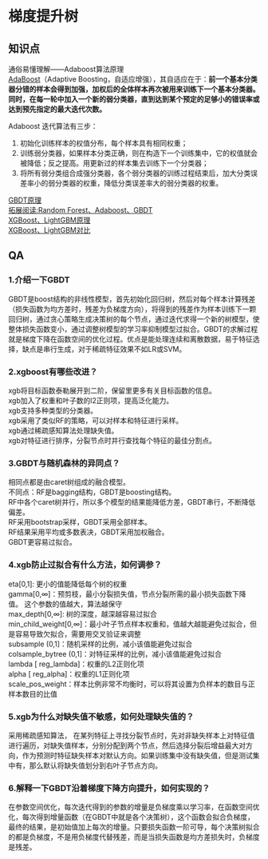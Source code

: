 # 梯度提升树
[]()


## 知识点
通俗易懂理解——Adaboost算法原理  
[AdaBoost](https://zhuanlan.zhihu.com/p/41536315)（Adaptive Boosting，自适应增强），其自适应在于：**前一个基本分类器分错的样本会得到加强，加权后的全体样本再次被用来训练下一个基本分类器。同时，在每一轮中加入一个新的弱分类器，直到达到某个预定的足够小的错误率或达到预先指定的最大迭代次数。**  

Adaboost 迭代算法有三步：  
1. 初始化训练样本的权值分布，每个样本具有相同权重；  
2. 训练弱分类器，如果样本分类正确，则在构造下一个训练集中，它的权值就会被降低；反之提高。用更新过的样本集去训练下一个分类器；  
3. 将所有弱分类组合成强分类器，各个弱分类器的训练过程结束后，加大分类误差率小的弱分类器的权重，降低分类误差率大的弱分类器的权重。  

[GBDT原理](https://zhuanlan.zhihu.com/p/29765582)  
[拓展阅读:Random Forest、Adaboost、GBDT](https://zhuanlan.zhihu.com/p/86263786)  
[XGBoost、LightGBM原理](https://zhuanlan.zhihu.com/p/87885678)  
[XGBoost、LightGBM对比](https://zhuanlan.zhihu.com/p/35645973)  

## QA
### 1.介绍一下GBDT
GBDT是boost结构的非线性模型，首先初始化回归树，然后对每个样本计算残差（损失函数为均方差时，残差为负梯度方向），将得到的残差作为样本训练下一颗回归树，通过贪心策略生成决策树的每个节点，通过迭代求得一个新的树模型，使整体损失函数变小，通过调整树模型的学习率抑制模型过拟合。GBDT的求解过程就是梯度下降在函数空间的优化过程。优点是能处理连续和离散数据，易于特征选择，缺点是串行生成，对于稀疏特征效果不如LR或SVM。

### 2.xgboost有哪些改进？ 
xgb将目标函数泰勒展开到二阶，保留里更多有关目标函数的信息。  
xgb加入了权重和叶子数的l2正则项，提高泛化能力。  
xgb支持多种类型的分类器。  
xgb采用了类似RF的策略，可以对样本和特征进行采样。  
xgb通过稀疏感知算法处理缺失值。  
xgb对特征进行排序，分裂节点时并行查找每个特征的最佳分割点。  

### 3.GBDT与随机森林的异同点？ 
相同点都是由caret树组成的融合模型。  
不同点：RF是bagging结构，GBDT是boosting结构。  
RF中各个caret树并行，所以多个模型的结果能降低方差，GBDT串行，不断降低偏差。  
RF采用bootstrap采样，GBDT采用全部样本。  
RF结果采用平均或多数表决，GBDT采用加权融合。  
GBDT更容易过拟合。  

### 4.xgb防止过拟合有什么方法，如何调参？ 
eta[0,1]: 更小的值能降低每个树的权重  
gamma[0,∞]：预剪枝，最小分裂损失值，节点分裂所需的最小损失函数下降值。 这个参数的值越大，算法越保守  
max_depth[0,∞]: 树的深度，越深越容易过拟合  
min_child_weight[0,∞]：最小叶子节点样本权重和，值越大越能避免过拟合，但是容易导致欠拟合，需要用交叉验证来调整  
subsample (0,1]：随机采样的比例，减小该值能避免过拟合  
colsample_bytree (0,1]：对特征采样的比例，减小该值能避免过拟合  
lambda [ reg_lambda]：权重的L2正则化项  
alpha [ reg_alpha]：权重的L1正则化项  
scale_pos_weight：样本比例非常不均衡时，可以将其设置为负样本的数目与正样本数目的比值  

### 5.xgb为什么对缺失值不敏感，如何处理缺失值的？ 
采用稀疏感知算法， 在某列特征上寻找分裂节点时，先对非缺失样本上对特征值进行遍历，对缺失值样本，分别分配到两个节点，然后选择分裂后增益最大对方向，作为预测时特征缺失样本对默认方向。如果训练集中没有缺失值，但是测试集中有，那么默认将缺失值划分到右叶子节点方向。

### 6.解释一下GBDT沿着梯度下降方向提升，如何实现的？
在参数空间优化，每次迭代得到的参数的增量是负梯度乘以学习率，在函数空间优化，每次得到增量函数（在GBDT中就是各个决策树），这个函数会拟合负梯度，最终的结果，是初始值加上每次的增量。只要损失函数一阶可导，每个决策树拟合的都是负梯度，不是用负梯度代替残差，而是当损失函数是均方差损失时，负梯度是残差。

